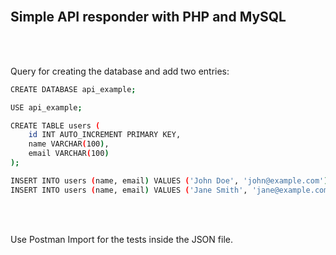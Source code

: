 <br>

## Simple API responder with PHP and MySQL

<br><br>

Query for creating the database and add two entries:

```sh
CREATE DATABASE api_example;

USE api_example;

CREATE TABLE users (
    id INT AUTO_INCREMENT PRIMARY KEY,
    name VARCHAR(100),
    email VARCHAR(100)
);

INSERT INTO users (name, email) VALUES ('John Doe', 'john@example.com');
INSERT INTO users (name, email) VALUES ('Jane Smith', 'jane@example.com');
```

<br><br>

Use Postman Import for the tests inside the JSON file.